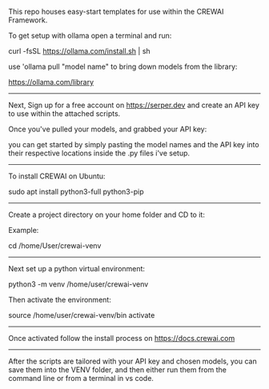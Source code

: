 This repo houses easy-start templates for use within the CREWAI Framework.

To get setup with ollama open a terminal and run: 

curl -fsSL https://ollama.com/install.sh | sh

use 'ollama pull "model name" to bring down models from the library: 

https://ollama.com/library
_________
Next, Sign up for a free account on https://serper.dev and create an API key to use within the attached scripts.

Once you've pulled your models, and grabbed your API key:

you can get started by simply pasting the model names and the API key into their respective locations inside the .py files i've setup.
_________

To install CREWAI on Ubuntu: 

sudo apt install python3-full python3-pip
____
Create a project directory on your home folder and CD to it: 

Example:

cd /home/User/crewai-venv
______
Next set up a python virtual environment: 

python3 -m venv /home/user/crewai-venv

Then activate the environment:

source /home/user/crewai-venv/bin activate
_______

Once activated follow the install process on https://docs.crewai.com

_______

After the scripts are tailored with your API key and chosen models, you can save them into the VENV folder, and then either run them from the command line or from a terminal in vs code.







